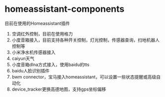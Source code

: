 # homeassistant-components
目前在使用的Homeassistant插件

1. 空调红外控制，目前在使用格力
2. 小度音箱接入，目前支持各种开关控制，灯光控制，传感器查询，扫地机器人控制等
3. 小米净水机传感器接入
4. caiyun天气
5. 小度音箱dlna方式接入，使用baidu的tts
6. baidu人脸识别插件
7. bwm connector，宝马接入homeassistant，可以设置一些状态提醒或高级自动化
8. device_tracker更换高德地图，支持gps坐标偏移

